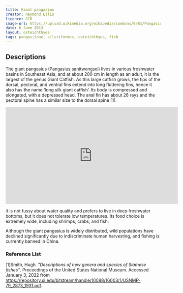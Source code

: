 ```yaml
---
title: Giant pangasius
creator: Raymond Ellis
licence: CC0
image-url: https://upload.wikimedia.org/wikipedia/commons/6/61/Pangasius_sanitwongsei_Zoologischer_Garten_Aquarium_Berlin.JPG
date: 6 June 2013
layout: osteichthyes
tags: pangasiidae, siluriformes, osteichthyes, fish
---
```

## Descriptions

The giant pangasius (Pangasius sanitwongsei) lives in various freshwater basins in Southeast Asia, and at about 200 cm in length as an adult, it is the largest of the genus Giant Catfish. As this large catfish grows, the tips of the dorsal, pectoral, and ventral fins extend into long fluttering fins, hence it also has the name ‘long silk giant catfish’. Its body is compressed and elongated, with a depressed head. The anal fin has about 26 rays and the pectoral spine has a similar size to the dorsal spine [1].

<iframe class="video" width="560" height="315" src="https://www.youtube.com/embed/dfIx_NvDqUo" title="YouTube video player" frameborder="0" allow="accelerometer; autoplay; clipboard-write; encrypted-media; gyroscope; picture-in-picture" allowfullscreen></iframe>

It is not fussy about water quality and prefers to live in deep freshwater bottoms, but it does not tolerate low temperatures. Its food choice is extremely wide, including shrimps, crabs, and fish.

Although the giant pangasius is widely distributed, wild populations have declined significantly due to indiscriminate human harvesting, and fishing is currently banned in China.


### Reference List
[1]Smith, Hugh. _"Descriptions of new genera and species of Siamese fishes"_. Proceedings of the United States National Museum. Accessed January 3, 2022 from https://repository.si.edu/bitstream/handle/10088/16003/1/USNMP-79_2873_1931.pdf.
